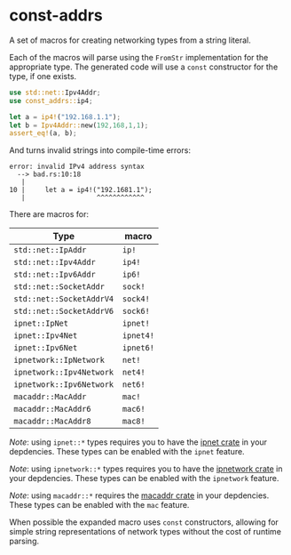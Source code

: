 # const-addrs

A set of macros for creating networking types from a string literal.

Each of the macros will parse using the `FromStr` implementation for 
the appropriate type. The generated code will use a `const` constructor 
for the type, if one exists.

```rust
use std::net::Ipv4Addr;
use const_addrs::ip4;

let a = ip4!("192.168.1.1");
let b = Ipv4Addr::new(192,168,1,1);
assert_eq!(a, b);
```

And turns invalid strings into compile-time errors:
```
error: invalid IPv4 address syntax
  --> bad.rs:10:18
   |
10 |     let a = ip4!("192.1681.1");
   |                  ^^^^^^^^^^^^
```

There are macros for:

| Type                     | macro      |
| ------------------------ | ---------- |
| `std::net::IpAddr`       | `ip!`      |
| `std::net::Ipv4Addr`     | `ip4!`     |
| `std::net::Ipv6Addr`     | `ip6!`     |
| `std::net::SocketAddr`   | `sock!`    |
| `std::net::SocketAddrV4` | `sock4!`   |
| `std::net::SocketAddrV6` | `sock6!`   |
| `ipnet::IpNet`           | `ipnet!`   |
| `ipnet::Ipv4Net`         | `ipnet4!`  |
| `ipnet::Ipv6Net`         | `ipnet6!`  |
| `ipnetwork::IpNetwork`   | `net!`     |
| `ipnetwork::Ipv4Network` | `net4!`    |
| `ipnetwork::Ipv6Network` | `net6!`    |
| `macaddr::MacAddr`       | `mac!`     |
| `macaddr::MacAddr6`      | `mac6!`    |
| `macaddr::MacAddr8`      | `mac8!`    |


*Note*: using `ipnet::*` types requires you to have the 
[ipnet crate](https://crates.io/crates/ipnet) in your depdencies. These
types can be enabled with the `ipnet` feature.

*Note*: using `ipnetwork::*` types requires you to have the 
[ipnetwork crate](https://crates.io/crates/ipnetwork) in your depdencies. These
types can be enabled with the `ipnetwork` feature.

*Note*: using `macaddr::*` requires the 
[macaddr crate](https://crates.io/crates/macaddr) in your depdencies. These
types can be enabled with the `mac` feature.

When possible the expanded macro uses `const` constructors, allowing for simple
string representations of network types without the cost of runtime parsing.
